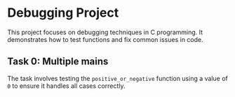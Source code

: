 # Debugging Project
This project focuses on debugging techniques in C programming. It demonstrates how to test functions and fix common issues in code.
## Task 0: Multiple mains
The task involves testing the `positive_or_negative` function using a value of `0` to ensure it handles all cases correctly.
